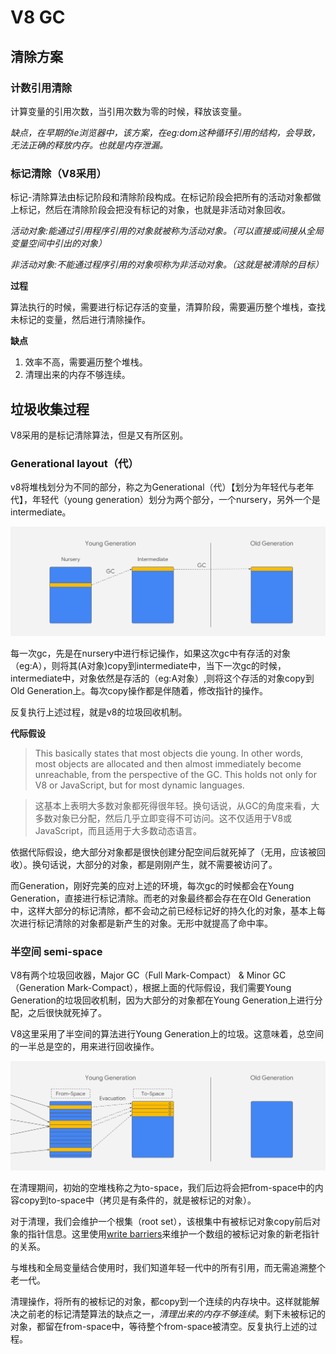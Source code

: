 # V8 GC

## 清除方案

### 计数引用清除

计算变量的引用次数，当引用次数为零的时候，释放该变量。

*缺点，在早期的ie浏览器中，该方案，在eg:dom这种循环引用的结构，会导致，无法正确的释放内存。也就是内存泄漏。*

### 标记清除（V8采用）

标记-清除算法由标记阶段和清除阶段构成。在标记阶段会把所有的活动对象都做上标记，然后在清除阶段会把没有标记的对象，也就是非活动对象回收。

*活动对象:能通过引用程序引用的对象就被称为活动对象。（可以直接或间接从全局变量空间中引出的对象）*

*非活动对象:不能通过程序引用的对象呗称为非活动对象。（这就是被清除的目标）*

**过程**

算法执行的时候，需要进行标记存活的变量，清算阶段，需要遍历整个堆栈，查找未标记的变量，然后进行清除操作。


**缺点**
1. 效率不高，需要遍历整个堆栈。
2. 清理出来的内存不够连续。


## 垃圾收集过程

V8采用的是标记清除算法，但是又有所区别。

### Generational layout（代）

v8将堆栈划分为不同的部分，称之为Generational（代）【划分为年轻代与老年代】，年轻代（young generation）划分为两个部分，一个nursery，另外一个是intermediate。

![v8 代](https://github.com/skyujilong/notebook/blob/master/src/generational-layer.svg)

每一次gc，先是在nursery中进行标记操作，如果这次gc中有存活的对象（eg:A），则将其(A对象)copy到intermediate中，当下一次gc的时候，intermediate中，对象依然是存活的（eg:A对象）,则将这个存活的对象copy到 Old Generation上。每次copy操作都是伴随着，修改指针的操作。

反复执行上述过程，就是v8的垃圾回收机制。

**代际假设**
>This basically states that most objects die young. In other words, most objects are allocated and then almost immediately become unreachable, from the perspective of the GC. This holds not only for V8 or JavaScript, but for most dynamic languages.

>这基本上表明大多数对象都死得很年轻。换句话说，从GC的角度来看，大多数对象已分配，然后几乎立即变得不可访问。这不仅适用于V8或JavaScript，而且适用于大多数动态语言。

依据代际假设，绝大部分对象都是很快创建分配空间后就死掉了（无用，应该被回收）。换句话说，大部分的对象，都是刚刚产生，就不需要被访问了。

而Generation，刚好完美的应对上述的环境，每次gc的时候都会在Young Generation，直接进行标记清除。而老的对象最终都会存在在Old Generation中，这样大部分的标记清除，都不会动之前已经标记好的持久化的对象，基本上每次进行标记清除的对象都是新产生的对象。无形中就提高了命中率。

### 半空间 semi-space

V8有两个垃圾回收器，Major GC（Full Mark-Compact） & Minor GC（Generation Mark-Compact），根据上面的代际假设，我们需要Young Generation的垃圾回收机制，因为大部分的对象都在Young Generation上进行分配，之后很快就死掉了。

V8这里采用了半空间的算法进行Young Generation上的垃圾。这意味着，总空间的一半总是空的，用来进行回收操作。

![v8 young generation](https://github.com/skyujilong/notebook/blob/master/src/v8-young-generation.svg)

在清理期间，初始的空堆栈称之为to-space，我们后边将会把from-space中的内容copy到to-space中（拷贝是有条件的，就是被标记的对象）。

对于清理，我们会维护一个根集（root set），该根集中有被标记对象copy前后对象的指针信息。这里使用[write barriers](https://www.memorymanagement.org/glossary/w.html#term-write-barrier)来维护一个数组的被标记对象的新老指针的关系。

与堆栈和全局变量结合使用时，我们知道年轻一代中的所有引用，而无需追溯整个老一代。

清理操作，将所有的被标记的对象，都copy到一个连续的内存块中。这样就能解决之前老的标记清楚算法的缺点之一，*清理出来的内存不够连续*。剩下未被标记的对象，都留在from-space中，等待整个from-space被清空。反复执行上述的过程。










